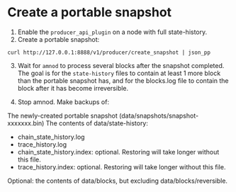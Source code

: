 # Create a portable snapshot

1. Enable the `producer_api_plugin` on a node with full state-history.
2. Create a portable snapshot:
```
curl http://127.0.0.1:8888/v1/producer/create_snapshot | json_pp
```

3. Wait for `amnod` to process several blocks after the snapshot completed. The goal is for the `state-history` files to contain at least 1 more block than the portable snapshot has, and for the blocks.log file to contain the block after it has become irreversible.

4. Stop amnod.
Make backups of:

The newly-created portable snapshot (data/snapshots/snapshot-xxxxxxx.bin)
The contents of data/state-history:

- chain_state_history.log
- trace_history.log
- chain_state_history.index: optional. Restoring will take longer without this file.
- trace_history.index: optional. Restoring will take longer without this file.

Optional: the contents of data/blocks, but excluding data/blocks/reversible.
